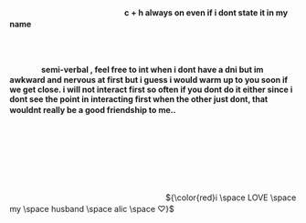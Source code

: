 


ㅤㅤㅤㅤㅤㅤㅤㅤㅤ

ㅤㅤㅤㅤㅤㅤㅤㅤ ㅤㅤㅤㅤㅤㅤㅤ **c + h always on even if i dont state it in my name**ㅤㅤㅤㅤㅤㅤㅤㅤ ㅤㅤㅤㅤㅤㅤㅤ ㅤㅤㅤㅤㅤㅤㅤㅤ ㅤㅤㅤㅤㅤㅤㅤ ㅤㅤㅤㅤㅤㅤㅤㅤ ㅤㅤㅤㅤㅤㅤㅤ ㅤㅤㅤㅤㅤㅤㅤㅤ ㅤㅤㅤㅤㅤㅤㅤ ㅤㅤㅤㅤㅤㅤㅤㅤ ㅤㅤㅤㅤㅤㅤㅤ ㅤㅤㅤㅤㅤㅤㅤㅤ ㅤㅤㅤㅤㅤㅤㅤ ㅤㅤㅤㅤㅤㅤㅤㅤ ㅤㅤㅤㅤㅤㅤㅤ ㅤㅤㅤㅤㅤㅤㅤㅤ ㅤㅤㅤㅤㅤㅤㅤ ㅤㅤㅤㅤㅤㅤㅤㅤ ㅤㅤㅤㅤㅤㅤㅤ ㅤㅤㅤㅤㅤㅤㅤㅤ ㅤㅤㅤㅤㅤㅤ
**semi-verbal  ,  feel free to int when i dont have a dni but im awkward and nervous at first but i guess i would warm up to you soon if we get close. i will not interact first so often if you dont do it either since i dont see the point in interacting first when the other just dont, that wouldnt really be a good friendship to me..**
ㅤㅤㅤㅤㅤㅤㅤㅤㅤㅤㅤㅤㅤㅤㅤㅤㅤㅤㅤㅤㅤㅤㅤㅤㅤㅤㅤㅤㅤㅤㅤㅤㅤㅤㅤㅤㅤㅤㅤㅤㅤㅤㅤㅤㅤㅤㅤㅤㅤㅤㅤㅤㅤㅤㅤㅤㅤㅤㅤㅤㅤㅤㅤㅤㅤㅤㅤㅤㅤㅤㅤㅤㅤㅤㅤㅤㅤㅤㅤㅤㅤㅤㅤㅤㅤㅤㅤㅤㅤㅤㅤㅤㅤㅤㅤㅤㅤㅤㅤㅤㅤㅤㅤㅤㅤㅤㅤㅤㅤㅤㅤㅤㅤㅤㅤㅤㅤㅤㅤㅤㅤㅤㅤㅤㅤㅤㅤㅤㅤㅤㅤㅤㅤㅤㅤㅤㅤㅤㅤㅤㅤㅤㅤㅤㅤㅤㅤㅤㅤㅤㅤㅤㅤㅤㅤㅤㅤㅤㅤㅤㅤㅤㅤㅤㅤㅤㅤㅤㅤㅤㅤㅤㅤㅤㅤㅤㅤㅤㅤㅤㅤㅤㅤㅤㅤㅤㅤㅤㅤㅤㅤㅤㅤㅤㅤㅤㅤㅤㅤㅤㅤㅤㅤㅤㅤㅤㅤㅤㅤㅤㅤㅤㅤㅤㅤㅤㅤㅤㅤㅤㅤㅤㅤㅤㅤㅤㅤㅤㅤㅤㅤㅤㅤㅤㅤㅤㅤㅤㅤㅤㅤㅤㅤㅤㅤㅤ




ㅤㅤ ㅤㅤㅤㅤㅤㅤ ㅤㅤㅤㅤ ㅤㅤㅤㅤㅤㅤㅤㅤ ${\color{red}i \space LOVE \space my \space husband \space alic \space ♡}$
ㅤㅤㅤㅤ ㅤㅤㅤㅤ ㅤㅤㅤㅤ ㅤㅤㅤㅤ ㅤㅤㅤㅤ ㅤㅤㅤㅤ ㅤㅤㅤㅤ ㅤㅤㅤㅤ ㅤㅤㅤㅤ ㅤㅤㅤㅤ ㅤㅤㅤㅤ ㅤㅤㅤㅤ ㅤㅤㅤㅤ ㅤㅤㅤㅤ ㅤㅤㅤㅤ ㅤㅤㅤㅤ ㅤㅤㅤㅤ ㅤㅤㅤㅤ ㅤㅤㅤㅤ ㅤㅤㅤㅤ ㅤㅤㅤㅤ ㅤㅤㅤㅤ 


ㅤㅤㅤㅤ ㅤㅤㅤㅤ ㅤㅤㅤㅤ ㅤㅤㅤㅤ ㅤㅤㅤㅤ ㅤㅤㅤㅤ ㅤㅤㅤㅤ ㅤㅤㅤㅤ ㅤㅤㅤㅤ ㅤㅤㅤㅤ ㅤㅤㅤㅤ ㅤㅤㅤㅤ ㅤㅤㅤㅤ ㅤㅤㅤㅤ ㅤㅤㅤㅤ ㅤㅤㅤㅤ ㅤㅤㅤㅤ ㅤㅤㅤㅤ ㅤㅤㅤㅤ ㅤㅤㅤ
  
  
